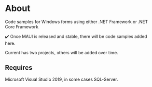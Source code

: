 # About

Code samples for Windows forms using either .NET Framework or .NET Core Framework.

:heavy_check_mark: Once MAUI is released and stable, there will be code samples added here.

Current has two projects, others will be added over time.

## Requires

Microsoft Visual Studio 2019, in some cases SQL-Server.